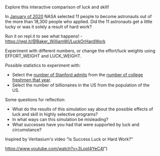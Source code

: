 Explore this interactive comparison of luck and skill! 

In [January of 2020](https://www.nasa.gov/press-release/nasa-s-newest-astronauts-ready-for-space-station-moon-and-mars-missions) NASA selected 11 people to become astronauts out of the more than 18,300 people who applied. Did the 11 astronauts get a little lucky or was it solely a result of hard work?

Run it on repl.it to see what happens! - https://repl.it/@Baker_WilliamWi/LuckOrHardWork

Experiment with different numbers, or change the effort/luck weights using EFFORT_WEIGHT and LUCK_WEIGHT. 

Possible statistics to experiment with:
 * Select the [number of Stanford admits](https://admission.stanford.edu/apply/selection/statistics.html) from the [number of college freshmen that year](https://nces.ed.gov/programs/digest/d18/tables/dt18_305.10.asp).
 * Select the number of billionaires in the US from the population of the US.

Some questions for reflection:
 * What do the results of this simulation say about the possible effects of luck and skill in highly selective programs? 
 * In what ways can this simulation be misleading?
 * What successes have you had that were supported by luck and circumstance?

Inspired by Veritasium's video "Is Success Luck or Hard Work?"

https://www.youtube.com/watch?v=3LopI4YeC4I")